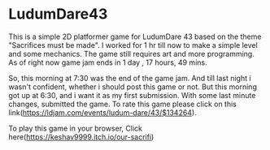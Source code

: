 # LudumDare43

This is a simple 2D platformer game for LudumDare 43 based on the theme "Sacrifices must be made". I worked for 1 hr till now to make a simple level and some mechanics. The game still requires art and more programming. As of right now game jam ends in 1 day , 17 hours, 49 mins. 

So, this morning at 7:30 was the end of the game jam. And till last night i wasn't confident, whether i should post this game or not. But this morning got up at 6:30, and i want it as my first submission. With some last minute changes, submitted the game.
To rate this game please click on this link(https://ldjam.com/events/ludum-dare/43/$134264).

To play this game in your browser, Click here(https://keshav9999.itch.io/our-sacrifi)
